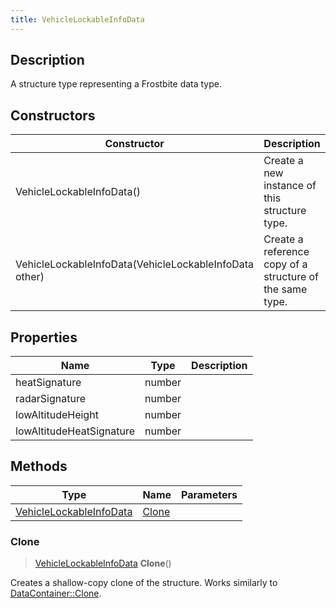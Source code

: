 ```yaml
---
title: VehicleLockableInfoData
---
```

## Description

A structure type representing a Frostbite data type.

## Constructors

| Constructor                                            | Description                                              |
| ------------------------------------------------------ | -------------------------------------------------------- |
| VehicleLockableInfoData()                              | Create a new instance of this structure type.            |
| VehicleLockableInfoData(VehicleLockableInfoData other) | Create a reference copy of a structure of the same type. |

## Properties

| Name                     | Type   | Description |
| ------------------------ | ------ | ----------- |
| heatSignature            | number |             |
| radarSignature           | number |             |
| lowAltitudeHeight        | number |             |
| lowAltitudeHeatSignature | number |             |

## Methods

| Type                                               | Name            | Parameters |
| -------------------------------------------------- | --------------- | ---------- |
| [VehicleLockableInfoData](/vext/ref/fb/vehiclelockableinfodata/) | [Clone](#clone) |            |

### Clone

> [VehicleLockableInfoData](/vext/ref/fb/vehiclelockableinfodata/) **Clone**()

Creates a shallow-copy clone of the structure. Works similarly to [DataContainer::Clone](/vext/ref/shared/class/datacontainer#clone).
